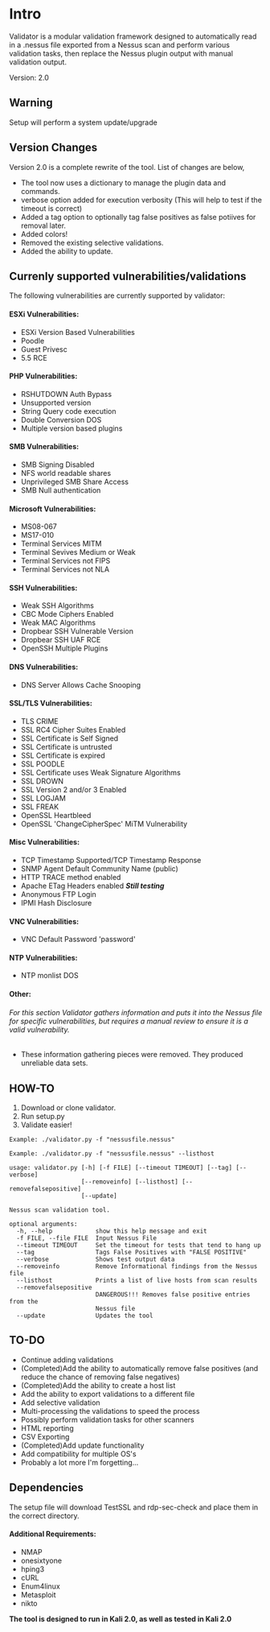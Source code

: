 # Intro

Validator is a modular validation framework designed to automatically read in a .nessus file exported from a Nessus scan and perform various validation tasks, then replace the Nessus plugin output with manual validation output.

Version: 2.0

## Warning

Setup will perform a system update/upgrade

## Version Changes

Version 2.0 is a complete rewrite of the tool. List of changes are below,

* The tool now uses a dictionary to manage the plugin data and commands.
* verbose option added for execution verbosity (This will help to test if the timeout is correct)
* Added a tag option to optionally tag false positives as false potiives for removal later.
* Added colors!
* Removed the existing selective validations.
* Added the ability to update.

## Currenly supported vulnerabilities/validations

The following vulnerabilities are currently supported by validator:

#### ESXi Vulnerabilities:

* ESXi Version Based Vulnerabilities
* Poodle
* Guest Privesc
* 5.5 RCE

#### PHP Vulnerabilities:

* RSHUTDOWN Auth Bypass
* Unsupported version
* String Query code execution
* Double Conversion DOS
* Multiple version based plugins

#### SMB Vulnerabilities:

* SMB Signing Disabled
* NFS world readable shares
* Unprivileged SMB Share Access
* SMB Null authentication


#### Microsoft Vulnerabilities:

* MS08-067
* MS17-010
* Terminal Services MITM
* Terminal Sevives Medium or Weak
* Terminal Services not FIPS
* Terminal Services not NLA


#### SSH Vulnerabilities:

* Weak SSH Algorithms
* CBC Mode Ciphers Enabled
* Weak MAC Algorithms
* Dropbear SSH Vulnerable Version
* Dropbear SSH UAF RCE
* OpenSSH Multiple Plugins

#### DNS Vulnerabilities:

* DNS Server Allows Cache Snooping


#### SSL/TLS Vulnerabilities:

* TLS CRIME
* SSL RC4 Cipher Suites Enabled
* SSL Certificate is Self Signed
* SSL Certificate is untrusted
* SSL Certificate is expired
* SSL POODLE
* SSL Certificate uses Weak Signature Algorithms
* SSL DROWN
* SSL Version 2 and/or 3 Enabled
* SSL LOGJAM
* SSL FREAK
* OpenSSL Heartbleed
* OpenSSL 'ChangeCipherSpec' MiTM Vulnerability


#### Misc Vulnerabilities:

* TCP Timestamp Supported/TCP Timestamp Response
* SNMP Agent Default Community Name (public)
* HTTP TRACE method enabled
* Apache ETag Headers enabled ***Still testing***
* Anonymous FTP Login
* IPMI Hash Disclosure

#### VNC Vulnerabilities:

* VNC Default Password 'password'

#### NTP Vulnerabilities:

* NTP monlist DOS

#### Other:
###### For this section Validator gathers information and puts it into the Nessus file for specific vulnerabilities, but requires a manual review to ensure it is a valid vulnerability.
* These information gathering pieces were removed. They produced unreliable data sets.

## HOW-TO

1. Download or clone validator.
2. Run setup.py
3. Validate easier!


```
Example: ./validator.py -f "nessusfile.nessus"

Example: ./validator.py -f "nessusfile.nessus" --listhost

usage: validator.py [-h] [-f FILE] [--timeout TIMEOUT] [--tag] [--verbose]
                    [--removeinfo] [--listhost] [--removefalsepositive]
                    [--update]

Nessus scan validation tool.

optional arguments:
  -h, --help            show this help message and exit
  -f FILE, --file FILE  Input Nessus File
  --timeout TIMEOUT     Set the timeout for tests that tend to hang up
  --tag                 Tags False Positives with "FALSE POSITIVE"
  --verbose             Shows test output data
  --removeinfo          Remove Informational findings from the Nessus file
  --listhost            Prints a list of live hosts from scan results
  --removefalsepositive
                        DANGEROUS!!! Removes false positive entries from the
                        Nessus file
  --update              Updates the tool
  ```
                        


## TO-DO

* Continue adding validations
* (Completed)Add the ability to automatically remove false positives (and reduce the chance of removing false negatives)
* (Completed)Add the ability to create a host list
* Add the ability to export validations to a different file
* Add selective validation
* Multi-processing the validations to speed the process
* Possibly perform validation tasks for other scanners
* HTML reporting
* CSV Exporting
* (Completed)Add update functionality
* Add compatibility for multiple OS's
* Probably a lot more I'm forgetting...



## Dependencies

The setup file will download TestSSL and rdp-sec-check and place them in the correct directory.

#### Additional Requirements:

* NMAP
* onesixtyone
* hping3
* cURL
* Enum4linux
* Metasploit
* nikto


**The tool is designed to run in Kali 2.0, as well as tested in Kali 2.0**
